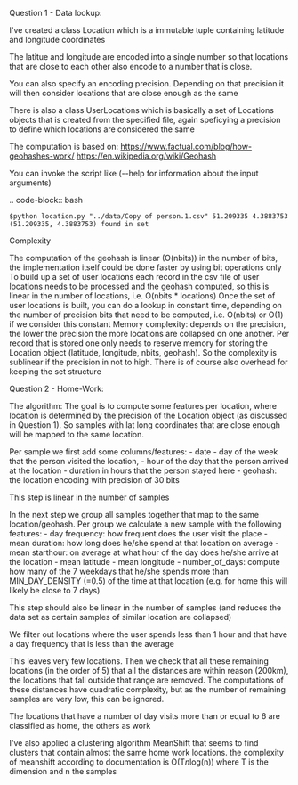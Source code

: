 
Question 1 - Data lookup:

I've created a class Location which is a immutable tuple containing latitude and longitude coordinates

The latitue and longitude are encoded into a single number so that locations that are close to each other also encode to a number that is close.

You can also specify an encoding precision. Depending on that precision it will then consider locations that are close enough as the same

There is also a class UserLocations which is basically a set of Locations objects that is created from the specified file, again speficying a precision to define which locations are considered the same 

The computation is based on:
  https://www.factual.com/blog/how-geohashes-work/
  https://en.wikipedia.org/wiki/Geohash

You can invoke the script like (--help for information about the input arguments)

  .. code-block:: bash

    $python location.py "../data/Copy of person.1.csv" 51.209335 4.3883753
    (51.209335, 4.3883753) found in set

Complexity

  The computation of the geohash is linear (O(nbits)) in the number of bits, the implementation itself could be done faster by using bit operations only
  To build up a set of user locations each record in the csv file of user locations needs to be processed and the geohash computed, so this is linear in the number of locations, i.e. O(nbits * locations)
  Once the set of user locations is built, you can do a lookup in constant time, depending on the number of precision bits that need to be computed, i.e. O(nbits) or O(1) if we consider this constant
  Memory complexity: depends on the precision, the lower the precision the more locations are collapsed on one another. Per record that is stored one only needs to reserve memory for storing the Location object (latitude, longitude, nbits, geohash). So the complexity is sublinear if the precision in not to high. There is of course also overhead for keeping the set structure

Question 2 - Home-Work:

  The algorithm:
  The goal is to compute some features per location, where location is determined by the precision of the Location object (as discussed in Question 1). So samples with lat long coordinates that are close enough will be mapped to the same location.

  Per sample we first add some columns/features: 
    - date
    - day of the week that the person visited the location, 
    - hour of the day that the person arrived at the location
    - duration in hours that the person stayed here
    - geohash: the location encoding with precision of 30 bits

  This step is linear in the number of samples

  In the next step we group all samples together that map to the same location/geohash. Per group we calculate a new sample with the following features:
    - day frequency: how frequent does the user visit the place
    - mean duration: how long does he/she spend at that location on average
    - mean starthour: on average at what hour of the day does he/she arrive at the location
    - mean latitude
    - mean longitude
    - number_of_days: compute how many of the 7 weekdays that he/she spends more than MIN_DAY_DENSITY (=0.5) of the time at that location (e.g. for home this will likely be close to 7 days)

  This step should also be linear in the number of samples (and reduces the data set as certain samples of similar location are collapsed)

  We filter out locations where the user spends less than 1 hour and that have a day frequency that is less than the average
 
  This leaves very few locations. Then we check that all these remaining locations (in the order of 5) that all the distances are within reason (200km), the locations that fall outside that range are removed. The computations of these distances have quadratic complexity, but as the number of remaining samples are very low, this can be ignored.

  The locations that have a number of day visits more than or equal to 6 are classified as home, the others as work

  I've also applied a clustering algorithm MeanShift that seems to find clusters that contain almost the same home work locations. the complexity of meanshift according to documentation is O(T*n*log(n)) where T is the dimension and n the samples

